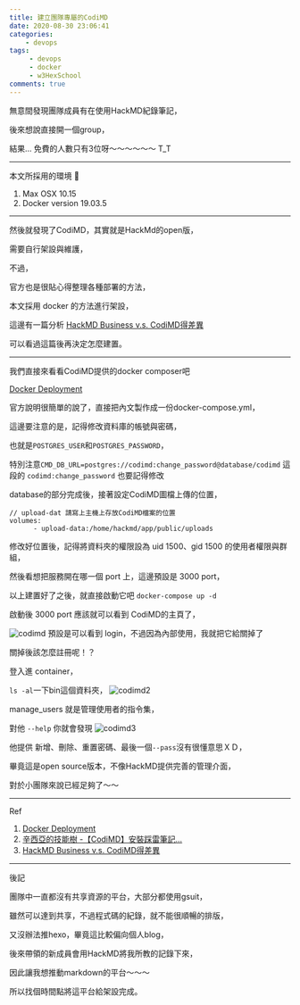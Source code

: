 ```yaml
---
title: 建立團隊專屬的CodiMD
date: 2020-08-30 23:06:41
categories:
    - devops
tags: 
     - devops
     - docker
     - w3HexSchool
comments: true
---
```

無意間發現團隊成員有在使用HackMD紀錄筆記，

後來想說直接開一個group，

結果... 免費的人數只有3位呀～～～～～～  T_T
<!-- more -->
***
本文所採用的環境

1. Max OSX 10.15
2. Docker version 19.03.5
***

然後就發現了CodiMD，其實就是HackMd的open版，

需要自行架設與維護，

不過，

官方也是很貼心得整理各種部署的方法，

本文採用 docker 的方法進行架設，

這邊有一篇分析 [HackMD Business v.s. CodiMD得差異](https://hackmd.io/@docs/hackmd-vs-codimd)

可以看過這篇後再決定怎麼建置。
***
我們直接來看看CodiMD提供的docker composer吧

[Docker Deployment](https://hackmd.io/c/codimd-documentation/%2Fs%2Fcodimd-docker-deployment)

官方說明很簡單的說了，直接把內文製作成一份docker-compose.yml，

這邊要注意的是，記得修改資料庫的帳號與密碼，

也就是```POSTGRES_USER```和```POSTGRES_PASSWORD```，

特別注意```CMD_DB_URL=postgres://codimd:change_password@database/codimd``` 這段的 ```codimd:change_password``` 也要記得修改

database的部分完成後，接著設定CodiMD圖檔上傳的位置，

```
// upload-dat 請寫上主機上存放CodiMD檔案的位置
volumes:
      - upload-data:/home/hackmd/app/public/uploads
```

修改好位置後，記得將資料夾的權限設為 uid 1500、gid 1500 的使用者權限與群組，

然後看想把服務開在哪一個 port 上，這邊預設是 3000 port，

以上建置好了之後，就直接啟動它吧 ```docker-compose up -d```

啟動後 3000 port 應該就可以看到 CodiMD的主頁了，

![codimd](../../../../image/codimd/codimd1.png "codimd")
預設是可以看到 login，不過因為內部使用，我就把它給關掉了

關掉後該怎麼註冊呢！？

登入進 container，

```ls -al```一下bin這個資料夾，
![codimd2](../../../../image/codimd/codimd2.png "codimd2")

manage_users 就是管理使用者的指令集，

對他 ```--help``` 你就會發現
![codimd3](../../../../image/codimd/codimd3.png "codimd3")

他提供 新增、刪除、重置密碼、最後一個```--pass```沒有很懂意思ＸＤ，

畢竟這是open source版本，不像HackMD提供完善的管理介面，

對於小團隊來說已經足夠了～～
***
Ref
1. [Docker Deployment](https://hackmd.io/c/codimd-documentation/%2Fs%2Fcodimd-docker-deployment)
2. [辛西亞的技能樹 -【CodiMD】安裝踩雷筆記...](https://cynthiachuang.github.io/How-to-Setup-CodiMD/)
3. [HackMD Business v.s. CodiMD得差異](https://hackmd.io/@docs/hackmd-vs-codimd)
***

後記

團隊中一直都沒有共享資源的平台，大部分都使用gsuit，

雖然可以達到共享，不過程式碼的紀錄，就不能很順暢的排版，

又沒辦法推hexo，畢竟這比較偏向個人blog，

後來帶領的新成員會用HackMD將我所教的記錄下來，

因此讓我想推動markdown的平台～～～

所以找個時間點將這平台給架設完成。